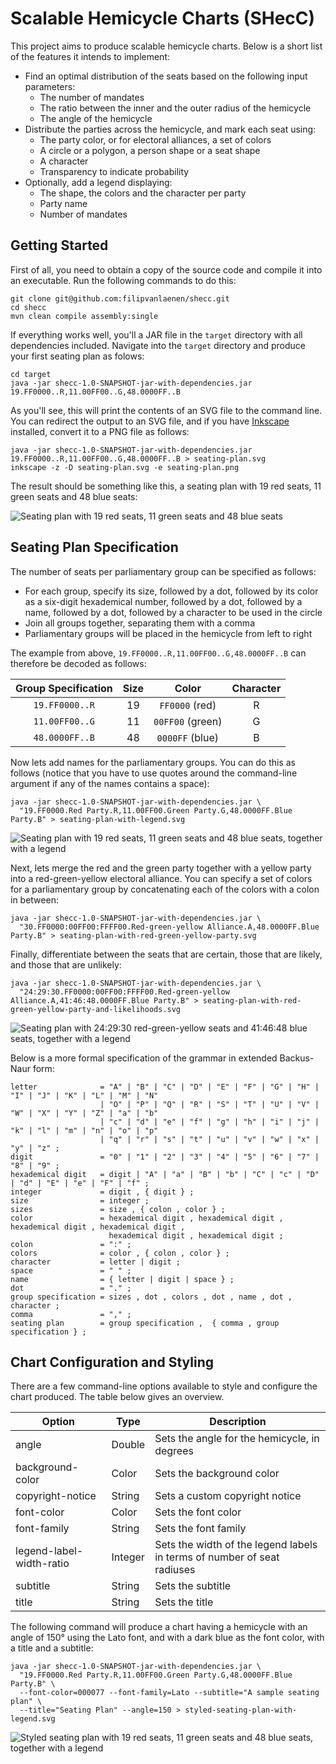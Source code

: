 # Scalable Hemicycle Charts (SHecC)

This project aims to produce scalable hemicycle charts. Below is a short list
of the features it intends to implement:

* Find an optimal distribution of the seats based on the following input
  parameters:
  * The number of mandates
  * The ratio between the inner and the outer radius of the hemicycle
  * The angle of the hemicycle
* Distribute the parties across the hemicycle, and mark each seat using:
  * The party color, or for electoral alliances, a set of colors
  * A circle or a polygon, a person shape or a seat shape
  * A character
  * Transparency to indicate probability
* Optionally, add a legend displaying:
  * The shape, the colors and the character per party
  * Party name
  * Number of mandates

## Getting Started

First of all, you need to obtain a copy of the source code and compile it into
an executable. Run the following commands to do this:

```
git clone git@github.com:filipvanlaenen/shecc.git
cd shecc
mvn clean compile assembly:single
```

If everything works well, you'll a JAR file in the `target` directory with all
dependencies included. Navigate into the `target` directory and produce your
first seating plan as folows:

```
cd target
java -jar shecc-1.0-SNAPSHOT-jar-with-dependencies.jar 19.FF0000..R,11.00FF00..G,48.0000FF..B
```

As you'll see, this will print the contents of an SVG file to the command line.
You can redirect the output to an SVG file, and if you have
[Inkscape](https://inkscape.org/) installed, convert it to a PNG file as
follows:

```
java -jar shecc-1.0-SNAPSHOT-jar-with-dependencies.jar 19.FF0000..R,11.00FF00..G,48.0000FF..B > seating-plan.svg
inkscape -z -D seating-plan.svg -e seating-plan.png
```

The result should be something like this, a seating plan with 19 red seats, 11
green seats and 48 blue seats:

![Seating plan with 19 red seats, 11 green seats and 48 blue seats](/README-seating-plan.png "Seating plan with 19 red seats, 11 green seats and 48 blue seats")

## Seating Plan Specification

The number of seats per parliamentary group can be specified as follows:
* For each group, specify its size, followed by a dot, followed by its color as
  a six-digit hexademical number, followed by a dot, followed by a name,
  followed by a dot, followed by a character to be used in the circle
* Join all groups together, separating them with a comma
* Parliamentary groups will be placed in the hemicycle from left to right

The example from above, `19.FF0000..R,11.00FF00..G,48.0000FF..B` can therefore
be decoded as follows:

| Group Specification | Size | Color            | Character |
|:-------------------:|:----:|:----------------:|:---------:|
| `19.FF0000..R`      | 19   | `FF0000` (red)   | R         |
| `11.00FF00..G`      | 11   | `00FF00` (green) | G         |
| `48.0000FF..B`      | 48   | `0000FF` (blue)  | B         |

Now lets add names for the parliamentary groups. You can do this as follows 
(notice that you have to use quotes around the command-line argument if any of
the names contains a space):

```
java -jar shecc-1.0-SNAPSHOT-jar-with-dependencies.jar \
  "19.FF0000.Red Party.R,11.00FF00.Green Party.G,48.0000FF.Blue Party.B" > seating-plan-with-legend.svg
```

![Seating plan with 19 red seats, 11 green seats and 48 blue seats, together with a legend](/README-seating-plan-with-legend.png "Seating plan with 19 red seats, 11 green seats and 48 blue seats, together with a legend")

Next, lets merge the red and the green party together with a yellow party into
a red-green-yellow electoral alliance. You can specify a set of colors for a
parliamentary group by concatenating each of the colors with a colon in between:

```
java -jar shecc-1.0-SNAPSHOT-jar-with-dependencies.jar \
  "30.FF0000:00FF00:FFFF00.Red-green-yellow Alliance.A,48.0000FF.Blue Party.B" > seating-plan-with-red-green-yellow-party.svg
```

Finally, differentiate between the seats that are certain, those that are
likely, and those that are unlikely:

```
java -jar shecc-1.0-SNAPSHOT-jar-with-dependencies.jar \
  "24:29:30.FF0000:00FF00:FFFF00.Red-green-yellow Alliance.A,41:46:48.0000FF.Blue Party.B" > seating-plan-with-red-green-yellow-party-and-likelihoods.svg
```

![Seating plan with 24:29:30 red-green-yellow seats and 41:46:48 blue seats, together with a legend](/README-seating-plan-with-red-green-yellow-party-and-likelihoods.png "Seating plan with 24:29:30 red-green-yellow seats and 41:46:48 blue seats, together with a legend")

Below is a more formal specification of the grammar in extended Backus-Naur
form:

```
letter              = "A" | "B" | "C" | "D" | "E" | "F" | "G" | "H" | "I" | "J" | "K" | "L" | "M" | "N"
                    | "O" | "P" | "Q" | "R" | "S" | "T" | "U" | "V" | "W" | "X" | "Y" | "Z" | "a" | "b"
                    | "c" | "d" | "e" | "f" | "g" | "h" | "i" | "j" | "k" | "l" | "m" | "n" | "o" | "p"
                    | "q" | "r" | "s" | "t" | "u" | "v" | "w" | "x" | "y" | "z" ;
digit               = "0" | "1" | "2" | "3" | "4" | "5" | "6" | "7" | "8" | "9" ;
hexademical digit   = digit | "A" | "a" | "B" | "b" | "C" | "c" | "D" | "d" | "E" | "e" | "F" | "f" ;
integer             = digit , { digit } ;
size                = integer ;
sizes               = size , { colon , color } ;
color               = hexademical digit , hexademical digit , hexademical digit , hexademical digit ,
                      hexademical digit , hexademical digit ;
colon               = ":" ;
colors              = color , { colon , color } ;
character           = letter | digit ;
space               = " " ;
name                = { letter | digit | space } ;
dot                 = "." ;
group specification = sizes , dot , colors , dot , name , dot , character ;
comma               = "," ;
seating plan        = group specification ,  { comma , group specification } ;
```

## Chart Configuration and Styling

There are a few command-line options available to style and configure the chart
produced. The table below gives an overview.

| Option                   | Type    | Description                                                             |
|--------------------------|---------|-------------------------------------------------------------------------|             
| angle                    | Double  | Sets the angle for the hemicycle, in degrees                            |
| background-color         | Color   | Sets the background color                                               |            
| copyright-notice         | String  | Sets a custom copyright notice                                          |            
| font-color               | Color   | Sets the font color                                                     |            
| font-family              | String  | Sets the font family                                                    |
| legend-label-width-ratio | Integer | Sets the width of the legend labels in terms of number of seat radiuses | 
| subtitle                 | String  | Sets the subtitle                                                       |
| title                    | String  | Sets the title                                                          |

The following command will produce a chart having a hemicycle with an angle of 150° using the Lato font, and with a dark
blue as the font color, with a title and a subtitle:

```
java -jar shecc-1.0-SNAPSHOT-jar-with-dependencies.jar \
  "19.FF0000.Red Party.R,11.00FF00.Green Party.G,48.0000FF.Blue Party.B" \
  --font-color=000077 --font-family=Lato --subtitle="A sample seating plan" \
  --title="Seating Plan" --angle=150 > styled-seating-plan-with-legend.svg
```

![Styled seating plan with 19 red seats, 11 green seats and 48 blue seats, together with a legend](/README-styled-seating-plan-with-legend.png "Styled seating plan with 19 red seats, 11 green seats and 48 blue seats, together with a legend")
